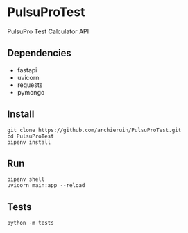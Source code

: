 # PulsuProTest
PulsuPro Test Calculator API

## Dependencies
- fastapi
- uvicorn
- requests
- pymongo

## Install
```
git clone https://github.com/archieruin/PulsuProTest.git
cd PulsuProTest
pipenv install
```

## Run
```
pipenv shell
uvicorn main:app --reload
```

## Tests
`python -m tests`
